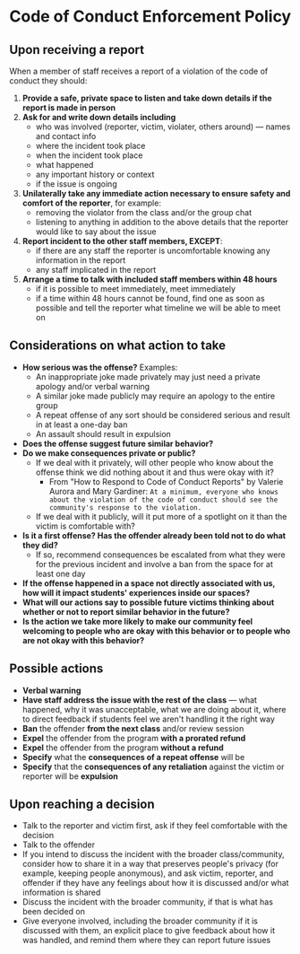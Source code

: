 # Code of Conduct Enforcement Policy

## Upon receiving a report

When a member of staff receives a report of a violation of the code of conduct they should:

1. **Provide a safe, private space to listen and take down details if the report is made in person**
2. **Ask for and write down details including**
    - who was involved (reporter, victim, violater, others around) — names and contact info
    - where the incident took place
    - when the incident took place
    - what happened
    - any important history or context
    - if the issue is ongoing
3. **Unilaterally take any immediate action necessary to ensure safety and comfort of the reporter**, for example:
    - removing the violator from the class and/or the group chat
    - listening to anything in addition to the above details that the reporter would like to say about the issue
4. **Report incident to the other staff members, EXCEPT**:
    - if there are any staff the reporter is uncomfortable knowing any information in the report
    - any staff implicated in the report
5. **Arrange a time to talk with included staff members within 48 hours**
    - if it is possible to meet immediately, meet immediately
    - if a time within 48 hours cannot be found, find one as soon as possible and tell the reporter what timeline we will be able to meet on

## Considerations on what action to take

- **How serious was the offense?** Examples:
    - An inappropriate joke made privately may just need a private apology and/or verbal warning
    - A similar joke made publicly may require an apology to the entire group
    - A repeat offense of any sort should be considered serious and result in at least a one-day ban
    - An assault should result in expulsion
- **Does the offense suggest future similar behavior?**
- **Do we make consequences private or public?**
    - If we deal with it privately, will other people who know about the offense think we did nothing about it and thus were okay with it?
        - From "How to Respond to Code of Conduct Reports" by Valerie Aurora and Mary Gardiner: `At a minimum, everyone who knows about the violation of the code of conduct should see the community's response to the violation.`
    - If we deal with it publicly, will it put more of a spotlight on it than the victim is comfortable with?
- **Is it a first offense? Has the offender already been told not to do what they did?**
    - If so, recommend consequences be escalated from what they were for the previous incident and involve a ban from the space for at least one day
- **If the offense happened in a space not directly associated with us, how will it impact students' experiences inside our spaces?**
- **What will our actions say to possible future victims thinking about whether or not to report similar behavior in the future?**
- **Is the action we take more likely to make our community feel welcoming to people who are okay with this behavior or to people who are not okay with this behavior?**

## Possible actions

- **Verbal warning**
- **Have staff address the issue with the rest of the class** — what happened, why it was unacceptable, what we are doing about it, where to direct feedback if students feel we aren't handling it the right way
- **Ban** the offender **from the next class** and/or review session
- **Expel** the offender from the program **with a prorated refund**
- **Expel** the offender from the program **without a refund**
- **Specify** what the **consequences of a repeat offense** will be
- **Specify** that the **consequences of any retaliation** against the victim or reporter will be **expulsion**

## Upon reaching a decision

- Talk to the reporter and victim first, ask if they feel comfortable with the decision
- Talk to the offender
- If you intend to discuss the incident with the broader class/community, consider how to share it in a way that preserves people's privacy (for example, keeping people anonymous), and ask victim, reporter, and offender if they have any feelings about how it is discussed and/or what information is shared
- Discuss the incident with the broader community, if that is what has been decided on
- Give everyone involved, including the broader community if it is discussed with them, an explicit place to give feedback about how it was handled, and remind them where they can report future issues